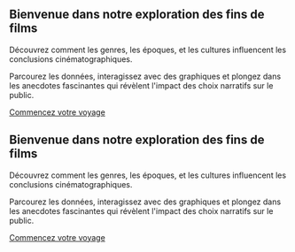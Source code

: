 


<main>
  <h2>Bienvenue dans notre exploration des fins de films</h2>
  <p>
    Découvrez comment les genres, les époques, et les cultures influencent les conclusions cinématographiques.
  </p>
  <p>
    Parcourez les données, interagissez avec des graphiques et plongez dans les anecdotes fascinantes qui 
    révèlent l'impact des choix narratifs sur le public.
  </p>
  <a href="#etape1">Commencez votre voyage</a>
</main>

<main>
  <h2>Bienvenue dans notre exploration des fins de films</h2>
  <p>
    Découvrez comment les genres, les époques, et les cultures influencent les conclusions cinématographiques.
  </p>
  <p>
    Parcourez les données, interagissez avec des graphiques et plongez dans les anecdotes fascinantes qui 
    révèlent l'impact des choix narratifs sur le public.
  </p>
  <a href="#etape1">Commencez votre voyage</a>
</main>
